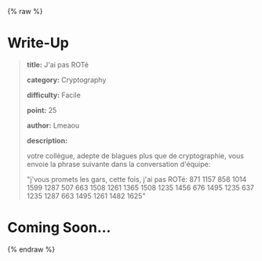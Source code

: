 
{% raw %}
# Write-Up
> **title:** J'ai pas ROTé
>
> **category:** Cryptography
>
> **difficulty:** Facile
>
> **point:** 25
>
> **author:** Lmeaou
>
> **description:**
>
> votre collègue, adepte de blagues plus que de cryptographie, vous envoie la phrase suivante dans la conversation d'équipe:
>
> "j'vous promets les gars, cette fois, j'ai pas ROTé: 871 1157 858 1014 1599 1287 507 663 1508 1261 1365 1508 1235 1456 676 1495 1235 637 1235 1287 663 1495 1261 1482 1625"
>
> 


# Coming Soon...

{% endraw %}
